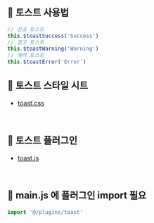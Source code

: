 📌 토스트 사용법
-
```javascript
// 성공 토스트
this.$toastSuccess('Success')
// 경고 토스트
this.$toastWarning('Warning')
// 에러 토스트
this.$toastError('Error')
```


📌 토스트 스타일 시트
-
* [toast.css](../src/css/toast.css)


<br/>

📌 토스트 플러그인
-
* [toast.js](../src/plugins/toast.js)


<br/>

📌 main.js 에 플러그인 import 필요
-
```javascript
import '@/plugins/toast'
```

